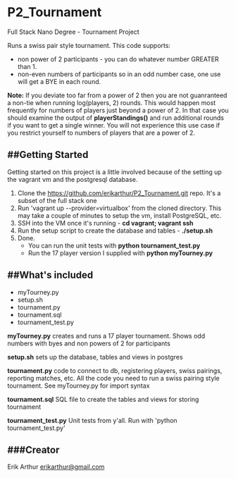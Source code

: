# P2_Tournament
Full Stack Nano Degree - Tournament Project

Runs a swiss pair style tournament.  This code supports:
* non power of 2 participants - you can do whatever number GREATER than 1.
* non-even numbers of participants so in an odd number case, one use will get a BYE in each round.

**Note:**  If you deviate too far from a power of 2 then you are not guanranteed a non-tie when running log(players, 2) rounds.  This would happen most frequently for numbers of players just beyond a power of 2.  In that case you should examine the output of **playerStandings()** and run additional rounds if you want to get a single winner.  You will not experience this use case if you restrict yourself to numbers of players that are a power of 2.

##Getting Started
---
Getting started on this project is a little involved because of the setting up the vagrant vm and the postgresql database.

1. Clone the https://github.com/erikarthur/P2_Tournament.git repo.  It's a subset of the full stack one
2. Run 'vagrant up --provider=virtualbox' from the cloned directory. This may take a couple of minutes to setup the vm, install PostgreSQL, etc.
3. SSH into the VM once it's running - **cd vagrant; vagrant ssh**
4. Run the setup script to create the database and tables - **./setup.sh**
5. Done.  
	* You can run the unit tests with **python tournament_test.py**
	* Run the 17 player version I supplied with **python myTourney.py**

##What's included
---
+ myTourney.py  
+ setup.sh
+ tournament.py   
+ tournament.sql
+ tournament_test.py

**myTourney.py** 
    creates and runs a 17 player tournament.  Shows odd numbers with byes and non powers of 2 for participants

**setup.sh** 
    sets up the database, tables and views in postgres

**tournament.py**
	code to connect to db, registering players, swiss pairings, reporting matches, etc.  All the code you need to run a swiss pairing style tournament.  See myTourney.py for import syntax

**tournament.sql**
	SQL file to create the tables and views for storing tournament

**tournament_test.py**
	Unit tests from y'all.  Run with 'python tournament_test.py'


###Creator
------------------------
Erik Arthur
erikarthur@gmail.com


